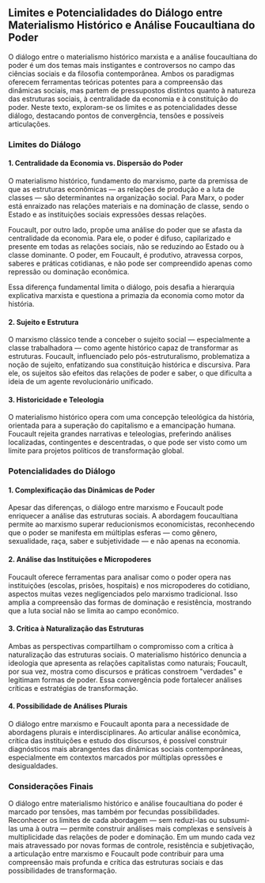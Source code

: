 
## Limites e Potencialidades do Diálogo entre Materialismo Histórico e Análise Foucaultiana do Poder

O diálogo entre o materialismo histórico marxista e a análise foucaultiana do poder é um dos temas mais instigantes e controversos no campo das ciências sociais e da filosofia contemporânea. Ambos os paradigmas oferecem ferramentas teóricas potentes para a compreensão das dinâmicas sociais, mas partem de pressupostos distintos quanto à natureza das estruturas sociais, à centralidade da economia e à constituição do poder. Neste texto, exploram-se os limites e as potencialidades desse diálogo, destacando pontos de convergência, tensões e possíveis articulações.

### Limites do Diálogo

#### 1. Centralidade da Economia vs. Dispersão do Poder

O materialismo histórico, fundamento do marxismo, parte da premissa de que as estruturas econômicas — as relações de produção e a luta de classes — são determinantes na organização social. Para Marx, o poder está enraizado nas relações materiais e na dominação de classe, sendo o Estado e as instituições sociais expressões dessas relações.

Foucault, por outro lado, propõe uma análise do poder que se afasta da centralidade da economia. Para ele, o poder é difuso, capilarizado e presente em todas as relações sociais, não se reduzindo ao Estado ou à classe dominante. O poder, em Foucault, é produtivo, atravessa corpos, saberes e práticas cotidianas, e não pode ser compreendido apenas como repressão ou dominação econômica.

Essa diferença fundamental limita o diálogo, pois desafia a hierarquia explicativa marxista e questiona a primazia da economia como motor da história.

#### 2. Sujeito e Estrutura

O marxismo clássico tende a conceber o sujeito social — especialmente a classe trabalhadora — como agente histórico capaz de transformar as estruturas. Foucault, influenciado pelo pós-estruturalismo, problematiza a noção de sujeito, enfatizando sua constituição histórica e discursiva. Para ele, os sujeitos são efeitos das relações de poder e saber, o que dificulta a ideia de um agente revolucionário unificado.

#### 3. Historicidade e Teleologia

O materialismo histórico opera com uma concepção teleológica da história, orientada para a superação do capitalismo e a emancipação humana. Foucault rejeita grandes narrativas e teleologias, preferindo análises localizadas, contingentes e descentradas, o que pode ser visto como um limite para projetos políticos de transformação global.

### Potencialidades do Diálogo

#### 1. Complexificação das Dinâmicas de Poder

Apesar das diferenças, o diálogo entre marxismo e Foucault pode enriquecer a análise das estruturas sociais. A abordagem foucaultiana permite ao marxismo superar reducionismos economicistas, reconhecendo que o poder se manifesta em múltiplas esferas — como gênero, sexualidade, raça, saber e subjetividade — e não apenas na economia.

#### 2. Análise das Instituições e Micropoderes

Foucault oferece ferramentas para analisar como o poder opera nas instituições (escolas, prisões, hospitais) e nos micropoderes do cotidiano, aspectos muitas vezes negligenciados pelo marxismo tradicional. Isso amplia a compreensão das formas de dominação e resistência, mostrando que a luta social não se limita ao campo econômico.

#### 3. Crítica à Naturalização das Estruturas

Ambas as perspectivas compartilham o compromisso com a crítica à naturalização das estruturas sociais. O materialismo histórico denuncia a ideologia que apresenta as relações capitalistas como naturais; Foucault, por sua vez, mostra como discursos e práticas constroem "verdades" e legitimam formas de poder. Essa convergência pode fortalecer análises críticas e estratégias de transformação.

#### 4. Possibilidade de Análises Plurais

O diálogo entre marxismo e Foucault aponta para a necessidade de abordagens plurais e interdisciplinares. Ao articular análise econômica, crítica das instituições e estudo dos discursos, é possível construir diagnósticos mais abrangentes das dinâmicas sociais contemporâneas, especialmente em contextos marcados por múltiplas opressões e desigualdades.

### Considerações Finais

O diálogo entre materialismo histórico e análise foucaultiana do poder é marcado por tensões, mas também por fecundas possibilidades. Reconhecer os limites de cada abordagem — sem reduzi-las ou subsumi-las uma à outra — permite construir análises mais complexas e sensíveis à multiplicidade das relações de poder e dominação. Em um mundo cada vez mais atravessado por novas formas de controle, resistência e subjetivação, a articulação entre marxismo e Foucault pode contribuir para uma compreensão mais profunda e crítica das estruturas sociais e das possibilidades de transformação.

```
